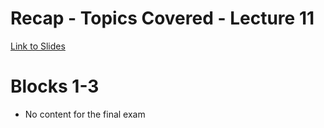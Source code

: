 # Recap - Topics Covered - Lecture 11

[Link to Slides](https://canvas.nd.edu/files/3777725/download?download_frd=1)

# Blocks 1-3

* No content for the final exam